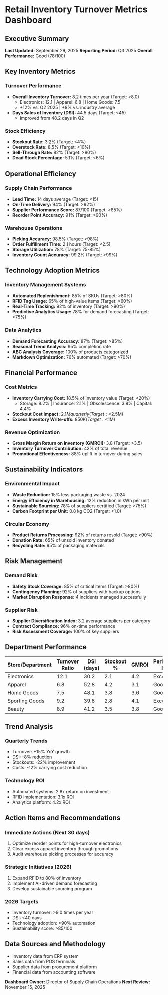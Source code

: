 # Retail Inventory Turnover Metrics Dashboard

## Executive Summary
**Last Updated:** September 29, 2025
**Reporting Period:** Q3 2025
**Overall Performance:** Good (78/100)

## Key Inventory Metrics

### Turnover Performance
- **Overall Inventory Turnover:** 8.2 times per year (Target: >8.0)
  - Electronics: 12.1 | Apparel: 6.8 | Home Goods: 7.5
  - +12% vs. Q2 2025 | +8% vs. industry average
- **Days Sales of Inventory (DSI):** 44.5 days (Target: <45)
  - Improved from 48.2 days in Q2

### Stock Efficiency
- **Stockout Rate:** 3.2% (Target: <4%)
- **Overstock Rate:** 8.5% (Target: <10%)
- **Sell-Through Rate:** 82% (Target: >80%)
- **Dead Stock Percentage:** 5.1% (Target: <6%)

## Operational Efficiency

### Supply Chain Performance
- **Lead Time:** 14 days average (Target: <15)
- **On-Time Delivery:** 94% (Target: >92%)
- **Supplier Performance Score:** 87/100 (Target: >85%)
- **Reorder Point Accuracy:** 91% (Target: >90%)

### Warehouse Operations
- **Picking Accuracy:** 98.5% (Target: >98%)
- **Order Fulfillment Time:** 2.1 hours (Target: <2.5)
- **Storage Utilization:** 78% (Target: 75-85%)
- **Inventory Count Accuracy:** 99.2% (Target: >99%)

## Technology Adoption Metrics

### Inventory Management Systems
- **Automated Replenishment:** 85% of SKUs (Target: >80%)
- **RFID Tag Usage:** 65% of high-value items (Target: >60%)
- **Real-Time Tracking:** 92% of inventory (Target: >90%)
- **Predictive Analytics Usage:** 78% for demand forecasting (Target: >75%)

### Data Analytics
- **Demand Forecasting Accuracy:** 87% (Target: >85%)
- **Seasonal Trend Analysis:** 95% completion rate
- **ABC Analysis Coverage:** 100% of products categorized
- **Markdown Optimization:** 76% automated (Target: >70%)

## Financial Performance

### Cost Metrics
- **Inventory Carrying Cost:** 18.5% of inventory value (Target: <20%)
  - Storage: 8.2% | Insurance: 2.1% | Obsolescence: 3.8% | Capital: 4.4%
- **Stockout Cost Impact:** $2.1M quarterly (Target: <$2.5M)
- **Excess Inventory Write-offs:** $850K (Target: <$1M)

### Revenue Optimization
- **Gross Margin Return on Inventory (GMROI):** 3.8 (Target: >3.5)
- **Inventory Turnover Contribution:** 42% of total revenue
- **Promotional Effectiveness:** 88% uplift in turnover during sales

## Sustainability Indicators

### Environmental Impact
- **Waste Reduction:** 15% less packaging waste vs. 2024
- **Energy Efficiency in Warehousing:** 12% reduction in kWh per unit
- **Sustainable Sourcing:** 78% of suppliers certified (Target: >75%)
- **Carbon Footprint per Unit:** 0.8 kg CO2 (Target: <1.0)

### Circular Economy
- **Product Returns Processing:** 92% of returns resold (Target: >90%)
- **Donation Rate:** 65% of unsold inventory donated
- **Recycling Rate:** 95% of packaging materials

## Risk Management

### Demand Risk
- **Safety Stock Coverage:** 85% of critical items (Target: >80%)
- **Contingency Planning:** 92% of suppliers with backup options
- **Market Disruption Response:** 4 incidents managed successfully

### Supplier Risk
- **Supplier Diversification Index:** 3.2 average suppliers per category
- **Contract Compliance:** 96% on-time performance
- **Risk Assessment Coverage:** 100% of key suppliers

## Department Performance

| Store/Department | Turnover Ratio | DSI (days) | Stockout % | GMROI | Performance Rating |
|------------------|----------------|------------|------------|-------|-------------------|
| Electronics | 12.1 | 30.2 | 2.1 | 4.2 | Excellent |
| Apparel | 6.8 | 52.8 | 4.2 | 3.1 | Good |
| Home Goods | 7.5 | 48.1 | 3.8 | 3.6 | Good |
| Sporting Goods | 9.2 | 39.8 | 2.8 | 4.1 | Excellent |
| Beauty | 8.9 | 41.2 | 3.5 | 3.8 | Good |

## Trend Analysis

### Quarterly Trends
- Turnover: +15% YoY growth
- DSI: -8% reduction
- Stockouts: -22% improvement
- Costs: -12% carrying cost reduction

### Technology ROI
- Automated systems: 2.8x return on investment
- RFID implementation: 3.1x ROI
- Analytics platform: 4.2x ROI

## Action Items and Recommendations

### Immediate Actions (Next 30 days)
1. Optimize reorder points for high-turnover electronics
2. Clear excess apparel inventory through promotions
3. Audit warehouse picking processes for accuracy

### Strategic Initiatives (2026)
1. Expand RFID to 80% of inventory
2. Implement AI-driven demand forecasting
3. Develop sustainable sourcing program

### 2026 Targets
- Inventory turnover: >9.0 times per year
- DSI: <40 days
- Technology adoption: >90% automation
- Sustainability score: >85/100

## Data Sources and Methodology
- Inventory data from ERP system
- Sales data from POS terminals
- Supplier data from procurement platform
- Financial data from accounting software

**Dashboard Owner:** Director of Supply Chain Operations
**Next Review:** November 15, 2025